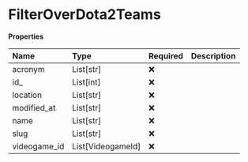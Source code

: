 # FilterOverDota2Teams

**Properties**

| Name         | Type              | Required | Description |
| :----------- | :---------------- | :------- | :---------- |
| acronym      | List[str]         | ❌       |             |
| id\_         | List[int]         | ❌       |             |
| location     | List[str]         | ❌       |             |
| modified_at  | List[str]         | ❌       |             |
| name         | List[str]         | ❌       |             |
| slug         | List[str]         | ❌       |             |
| videogame_id | List[VideogameId] | ❌       |             |

